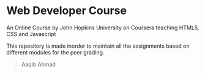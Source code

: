 # Web Developer Course
An Online Course by John Hopkins University on Coursera teaching HTML5, CSS and Javascript

This repository is made inorder to maintain all the assignments based on different modules for the peer grading. 

> Aaqib Ahmad
